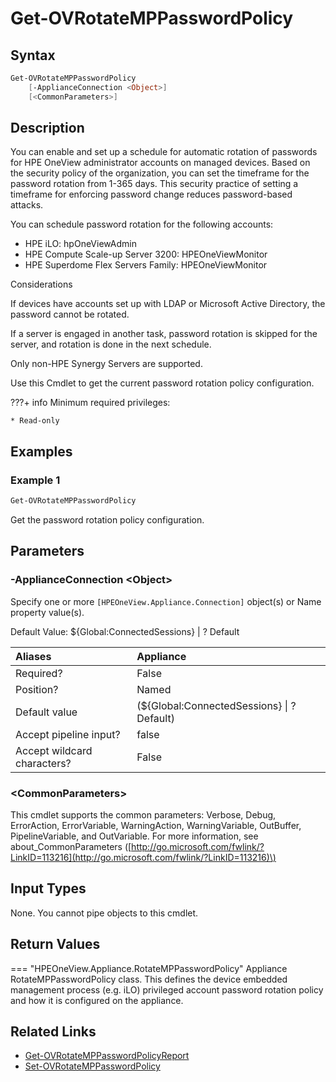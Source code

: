 ﻿---
description: Get the appliance management processor password policy configuration.
---

# Get-OVRotateMPPasswordPolicy

## Syntax

```powershell
Get-OVRotateMPPasswordPolicy
    [-ApplianceConnection <Object>]
    [<CommonParameters>]
```

## Description

You can enable and set up a schedule for automatic rotation of passwords for HPE OneView administrator accounts on managed devices. Based on the security policy of the organization, you can set the timeframe for the password rotation from 1-365 days. This security practice of setting a timeframe for enforcing password change reduces password-based attacks.

You can schedule password rotation for the following accounts:

* HPE iLO: hpOneViewAdmin
* HPE Compute Scale-up Server 3200: HPEOneViewMonitor
* HPE Superdome Flex Servers Family: HPEOneViewMonitor

Considerations

If devices have accounts set up with LDAP or Microsoft Active Directory, the password cannot be rotated.

If a server is engaged in another task, password rotation is skipped for the server, and rotation is done in the next schedule.

Only non-HPE Synergy Servers are supported.

Use this Cmdlet to get the current password rotation policy configuration.

???+ info
    Minimum required privileges:
    
    * Read-only

## Examples

###  Example 1 

```powershell
Get-OVRotateMPPasswordPolicy

```

Get the password rotation policy configuration.

## Parameters

### -ApplianceConnection &lt;Object&gt;

Specify one or more `[HPEOneView.Appliance.Connection]` object(s) or Name property value(s).

Default Value: ${Global:ConnectedSessions} | ? Default

| Aliases | Appliance |
| :--- | :--- |
| Required? | False |
| Position? | Named |
| Default value | (${Global:ConnectedSessions} &vert; ? Default) |
| Accept pipeline input? | false |
| Accept wildcard characters? | False |

### &lt;CommonParameters&gt;

This cmdlet supports the common parameters: Verbose, Debug, ErrorAction, ErrorVariable, WarningAction, WarningVariable, OutBuffer, PipelineVariable, and OutVariable. For more information, see about\_CommonParameters \([http://go.microsoft.com/fwlink/?LinkID=113216](http://go.microsoft.com/fwlink/?LinkID=113216)\)

## Input Types

None.  You cannot pipe objects to this cmdlet.


## Return Values

=== "HPEOneView.Appliance.RotateMPPasswordPolicy"
    Appliance RotateMPPasswordPolicy class.  This defines the device embedded management process (e.g. iLO) privileged account password rotation policy and how it is configured on the appliance.
    
    

## Related Links

* [Get-OVRotateMPPasswordPolicyReport](get-ovrotatemppasswordpolicyreport.md)
* [Set-OVRotateMPPasswordPolicy](set-ovrotatemppasswordpolicy.md)
